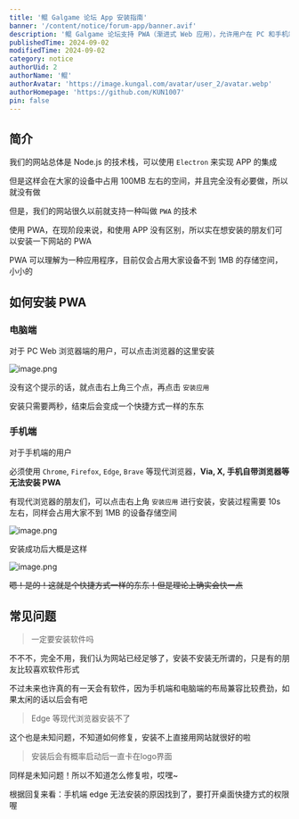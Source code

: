 ```yaml
---
title: '鲲 Galgame 论坛 App 安装指南'
banner: '/content/notice/forum-app/banner.avif'
description: '鲲 Galgame 论坛支持 PWA（渐进式 Web 应用），允许用户在 PC 和手机端安装类似 App 的快捷方式，占用存储不到 1MB，无需额外下载软件。PC 端用户可通过浏览器的“安装应用”选项快速安装，手机端需使用 Chrome、Firefox、Edge 等现代浏览器进行安装。尽管 PWA 与 App 体验相似，但论坛并不强制安装，普通网页访问已足够流畅。部分用户可能遇到 Edge 无法安装或卡在 Logo 界面的问题，部分已知需开启桌面快捷方式权限。'
publishedTime: 2024-09-02
modifiedTime: 2024-09-02
category: notice
authorUid: 2
authorName: '鲲'
authorAvatar: 'https://image.kungal.com/avatar/user_2/avatar.webp'
authorHomepage: 'https://github.com/KUN1007'
pin: false
---
```


## 简介

我们的网站总体是 Node.js 的技术栈，可以使用 `Electron` 来实现 APP 的集成

但是这样会在大家的设备中占用 100MB 左右的空间，并且完全没有必要做，所以就没有做

但是，我们的网站很久以前就支持一种叫做 `PWA` 的技术

使用 PWA，在现阶段来说，和使用 APP 没有区别，所以实在想安装的朋友们可以安装一下网站的 PWA

PWA 可以理解为一种应用程序，目前仅会占用大家设备不到 1MB 的存储空间，小小的


## 如何安装 PWA

### 电脑端

对于 PC Web 浏览器端的用户，可以点击浏览器的这里安装

![image.png](https://image.kungal.com/topic/user_2/%E9%B2%B2-1725281133226.webp)

没有这个提示的话，就点击右上角三个点，再点击 `安装应用`

安装只需要两秒，结束后会变成一个快捷方式一样的东东

### 手机端

对于手机端的用户

必须使用 `Chrome`, `Firefox`, `Edge`, `Brave` 等现代浏览器，**Via, X, 手机自带浏览器等无法安装 PWA**

有现代浏览器的朋友们，可以点击右上角 `安装应用` 进行安装，安装过程需要 10s 左右，同样会占用大家不到 1MB 的设备存储空间

![image.png](https://image.kungal.com/topic/user_2/%E9%B2%B2-1725281967801.webp)

安装成功后大概是这样

![image.png](https://image.kungal.com/topic/user_2/%E9%B2%B2-1725281927215.webp)

~~嗯！是的！这就是个快捷方式一样的东东！但是理论上确实会快一点~~

## 常见问题

> 一定要安装软件吗

不不不，完全不用，我们认为网站已经足够了，安装不安装无所谓的，只是有的朋友比较喜欢软件形式

不过未来也许真的有一天会有软件，因为手机端和电脑端的布局兼容比较费劲，如果太闲的话以后会有吧


> Edge 等现代浏览器安装不了

这个也是未知问题，不知道如何修复，安装不上直接用网站就很好的啦


> 安装后会有概率启动后一直卡在logo界面

同样是未知问题！所以不知道怎么修复啦，哎嘿~


根据回复来看：手机端 edge 无法安装的原因找到了，要打开桌面快捷方式的权限喔
